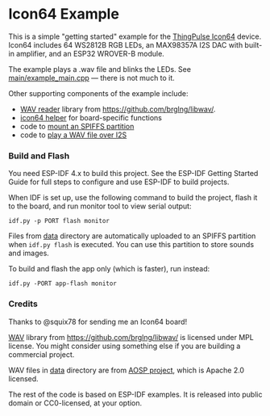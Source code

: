 # Icon64 Example

This is a simple "getting started" example for the [ThingPulse Icon64](https://thingpulse.com/product/icon64/) device. Icon64 includes 64 WS2812B RGB LEDs, an MAX98357A I2S DAC with built-in amplifier, and an ESP32 WROVER-B module.

The example plays a .wav file and blinks the LEDs. See [main/example_main.cpp](main/example_main.cpp) — there is not much to it.

Other supporting components of the example include:

* [WAV reader](components/wav) library from https://github.com/brglng/libwav/.
* [icon64 helper](components/icon64) for board-specific functions
* code to [mount an SPIFFS partition](main/storage.c)
* code to [play a WAV file over I2S](main/play.c)


### Build and Flash

You need ESP-IDF 4.x to build this project. See the ESP-IDF Getting Started Guide for full steps to configure and use ESP-IDF to build projects.

When IDF is set up, use the following command to build the project, flash it to the board, and run monitor tool to view serial output:

```
idf.py -p PORT flash monitor
```

Files from [data](data/) directory are automatically uploaded to an SPIFFS partition when `idf.py flash` is executed. You can use this partition to store sounds and images.

To build and flash the app only (which is faster), run instead:
```
idf.py -PORT app-flash monitor
```

### Credits

Thanks to @squix78 for sending me an Icon64 board!

[WAV](components/wav) library from https://github.com/brglng/libwav/ is licensed under MPL license. You might consider using something else if you are building a commercial project.

WAV files in [data](data/) directory are from [AOSP project](https://android.googlesource.com/platform/frameworks/base/+/android-6.0.1_r68/data/sounds/alarms/wav/), which is Apache 2.0 licensed.

The rest of the code is based on ESP-IDF examples. It is released into public domain or CC0-licensed, at your option.
